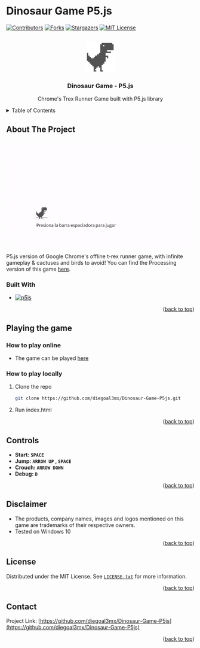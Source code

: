 # Dinosaur Game P5.js

<a name="readme-top"></a>


[![Contributors][contributors-shield]][contributors-url]
[![Forks][forks-shield]][forks-url]
[![Stargazers][stars-shield]][stars-url]
[![MIT License][license-shield]][license-url]


<br />
<div align="center">
  <a href="https://github.com/diegoal3mx/Dinosaur-Game-P5js">
    <img src="imgs/Dinosaur-Game-Logo.png" alt="Logo" width="80" height="80">
  </a>

<h3 align="center">Dinosaur Game - P5.js</h3>

  <p align="center">
    Chrome's Trex Runner Game built with P5.js library
    <br />
  </p>
</div>

<details>
  <summary>Table of Contents</summary>
  <ol>
    <li>
      <a href="#about-the-project">About The Project</a>
      <ul>
        <li><a href="#built-with">Built With</a></li>
      </ul>
    </li>
    <li>
      <a href="#playing-the-game">Playing the game</a>
      <ul>
        <li><a href="#how-to-play-online">How to play online</a></li>
        <li><a href="#how-to-play-locally">How to play locally</a></li>
        <li><a href="#controls">Controls</a></li>
      </ul>
    </li>
     <li><a href="#disclaimer">Disclaimer</a></li>
    <li><a href="#license">License</a></li>
    <li><a href="#contact">Contact</a></li>
  </ol>
</details>



## About The Project

![Dinosaur Game Screen Shot](https://github.com/diegoal3mx/Dinosaur-Game/raw/main/imgs/Dinosaur-Game-Screenshot.gif)

P5.js version of Google Chrome's offline t-rex runner game, with infinite gameplay & cactuses and birds to avoid! You can find the Processing version of this game [here](https://github.com/diegoal3mx/Dinosaur-Game).

### Built With

* [![p5js][p5js]][p5js-url]

<p align="right">(<a href="#readme-top">back to top</a>)</p>

## Playing the game
### How to play online

* The game can be played [here](https://diegoal3mx.github.io/Dinosaur-Game-P5js/)

### How to play locally 

1. Clone the repo
   ```sh
   git clone https://github.com/diegoal3mx/Dinosaur-Game-P5js.git
   ```
2. Run index.html

<p align="right">(<a href="#readme-top">back to top</a>)</p>

## Controls

* **Start: `SPACE`** <br/>
* **Jump: `ARROW UP` , `SPACE`** <br/>
* **Crouch: `ARROW DOWN`** <br/>
* **Debug: `D`** <br/>

<p align="right">(<a href="#readme-top">back to top</a>)</p>

## Disclaimer

* The products, company names, images and logos mentioned on this game are trademarks of their respective owners.
* Tested on Windows 10

<p align="right">(<a href="#readme-top">back to top</a>)</p>

## License

Distributed under the MIT License. See [`LICENSE.txt`](https://github.com/diegoal3mx/Dinosaur-Game-P5js/blob/main/LICENSE.txt) for more information.

<p align="right">(<a href="#readme-top">back to top</a>)</p>


## Contact

Project Link: [https://github.com/diegoal3mx/Dinosaur-Game-P5js](https://github.com/diegoal3mx/Dinosaur-Game-P5js)

<p align="right">(<a href="#readme-top">back to top</a>)</p>


[contributors-shield]: https://img.shields.io/github/contributors/diegoal3mx/Dinosaur-Game-P5js.svg?style=for-the-badge
[contributors-url]: https://github.com/diegoal3mx/Dinosaur-Game-P5js/graphs/contributors
[forks-shield]: https://img.shields.io/github/forks/diegoal3mx/Dinosaur-Game-P5js.svg?style=for-the-badge
[forks-url]: https://github.com/diegoal3mx/Dinosaur-Game-P5js/network/members
[stars-shield]: https://img.shields.io/github/stars/diegoal3mx/Dinosaur-Game-P5js.svg?style=for-the-badge
[stars-url]: https://github.com/diegoal3mx/Dinosaur-Game-P5js/stargazers
[license-shield]: https://img.shields.io/github/license/diegoal3mx/Dinosaur-Game-P5js.svg?style=for-the-badge
[license-url]: https://github.com/diegoal3mx/Dinosaur-Game-P5js/blob/main/LICENSE.txt
[linkedin-shield]: https://img.shields.io/badge/-LinkedIn-black.svg?style=for-the-badge&logo=linkedin&colorB=555
[linkedin-url]: https://linkedin.com/in/linkedin_username
[p5js]:https://img.shields.io/badge/p5.js-ED225D?style=for-the-badge&logo=p5.js&logoColor=FFFFFF
[p5js-url]:https://p5js.org/
